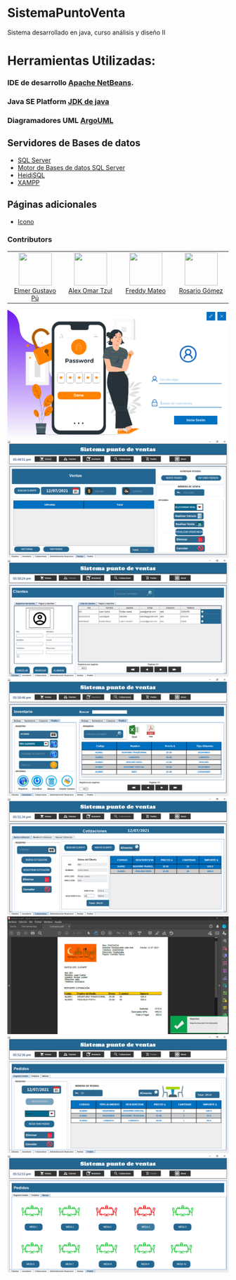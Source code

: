 # SistemaPuntoVenta
Sistema desarrollado en java, curso análisis y diseño II

# Herramientas Utilizadas:

### IDE de desarrollo [Apache NetBeans](https://netbeans.apache.org/download/index.html).
### Java SE Platform [JDK de java](https://www.oracle.com/java/technologies/javase-downloads.html)
### Diagramadores UML [ArgoUML](https://drive.google.com/drive/folders/1dVdYamdKD-SwjGoOVd9ZVsB_LnK7dfou?usp=sharing)
## Servidores de Bases de datos
* [SQL Server](https://www.microsoft.com/es-es/sql-server/sql-server-downloads)
* [Motor de Bases de datos SQL Server](https://docs.microsoft.com/en-us/sql/ssms/download-sql-server-management-studio-ssms?view=sql-server-2017)
* [HeidiSQL](https://www.heidisql.com/)
* [XAMPP](https://www.apachefriends.org/es/index.html)

## Páginas adicionales
* [Icono](https://material.io/)

### Contributors

<table><tbody><tr><td align="center" valign="top" width="11%">
<a href="https://github.com/elmergustavo">
<img src="https://github.com/elmergustavo.png?s=75" width="75" height="75"><br />
Elmer Gustavo Pú
</a>
</td><td align="center" valign="top" width="11%">
<a href="https://github.com/alextax">
<img src="https://github.com/alextax.png?s=75" width="75" height="75"><br />
Alex Omar Tzul
</a>
</td><td align="center" valign="top" width="11%">
<a href="https://github.com/Fredy720">
<img src="https://github.com/Fredy720.png?s=75" width="75" height="75"><br />
Freddy Mateo
</a>
</td><td align="center" valign="top" width="11%">
<a href="https://github.com/rosariogs">
<img src="https://github.com/rosariogs.png?s=75" width="75" height="75"><br />
Rosario Gómez
</a>
</td></tr></tbody></table>


<!--teamend-->
![](https://github.com/elmergustavo/SistemaPuntoVenta/blob/master/Capturas/login.PNG)
![](https://github.com/elmergustavo/SistemaPuntoVenta/blob/master/Capturas/1.PNG)
![](https://github.com/elmergustavo/SistemaPuntoVenta/blob/master/Capturas/2.PNG)
![](https://github.com/elmergustavo/SistemaPuntoVenta/blob/master/Capturas/3.PNG)
![](https://github.com/elmergustavo/SistemaPuntoVenta/blob/master/Capturas/4.PNG)
![](https://github.com/elmergustavo/SistemaPuntoVenta/blob/master/Capturas/5.PNG)
![](https://github.com/elmergustavo/SistemaPuntoVenta/blob/master/Capturas/6.PNG)
![](https://github.com/elmergustavo/SistemaPuntoVenta/blob/master/Capturas/7.PNG)
